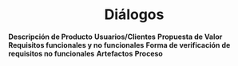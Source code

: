 ﻿<center><h1>Diálogos</h1></center>

**Descripción de Producto**
**Usuarios/Clientes**
**Propuesta de Valor**
**Requisitos funcionales y no funcionales**
**Forma de verificación de requisitos no funcionales**
**Artefactos**
**Proceso**
